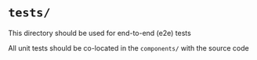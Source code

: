 # `tests/`

This directory should be used for end-to-end (e2e) tests

All unit tests should be co-located in the `components/` with the source code
